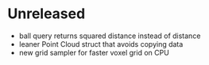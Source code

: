 # Unreleased

- ball query returns squared distance instead of distance
- leaner Point Cloud struct that avoids copying data
- new grid sampler for faster voxel grid on CPU
